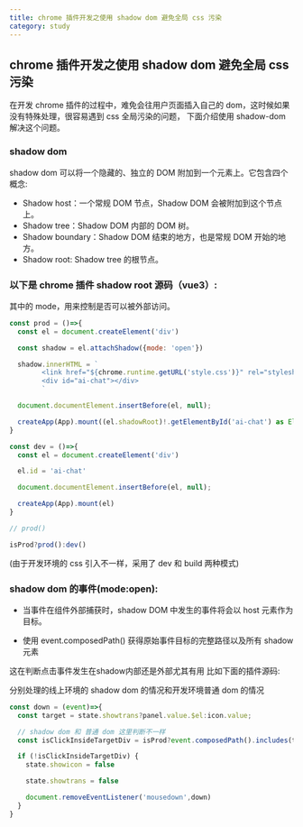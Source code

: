 ```yaml
---
title: chrome 插件开发之使用 shadow dom 避免全局 css 污染
category: study  
---  
```


## chrome 插件开发之使用 shadow dom 避免全局 css 污染

在开发 chrome 插件的过程中，难免会往用户页面插入自己的 dom，这时候如果没有特殊处理，很容易遇到 css 全局污染的问题，
下面介绍使用 shadow-dom 解决这个问题。

### shadow dom  

shadow dom 可以将一个隐藏的、独立的 DOM 附加到一个元素上。它包含四个概念:

- Shadow host：一个常规 DOM 节点，Shadow DOM 会被附加到这个节点上。
- Shadow tree：Shadow DOM 内部的 DOM 树。
- Shadow boundary：Shadow DOM 结束的地方，也是常规 DOM 开始的地方。
- Shadow root: Shadow tree 的根节点。

### 以下是 chrome 插件 shadow root 源码（vue3）:

其中的 mode，用来控制是否可以被外部访问。  

```javascript
const prod = ()=>{
  const el = document.createElement('div')

  const shadow = el.attachShadow({mode: 'open'})

  shadow.innerHTML = `
        <link href="${chrome.runtime.getURL('style.css')}" rel="stylesheet">
        <div id="ai-chat"></div>
        `

  document.documentElement.insertBefore(el, null);

  createApp(App).mount((el.shadowRoot)!.getElementById('ai-chat') as Element)
}

const dev = ()=>{
  const el = document.createElement('div')

  el.id = 'ai-chat'

  document.documentElement.insertBefore(el, null);

  createApp(App).mount(el)
}

// prod()

isProd?prod():dev()

```

(由于开发环境的 css 引入不一样，采用了 dev 和 build 两种模式)

### shadow dom 的事件(mode:open):  

- 当事件在组件外部捕获时，shadow DOM 中发生的事件将会以 host 元素作为目标。

- 使用 event.composedPath() 获得原始事件目标的完整路径以及所有 shadow 元素  

这在判断点击事件发生在shadow内部还是外部尤其有用  比如下面的插件源码:

分别处理的线上环境的 shadow dom 的情况和开发环境普通 dom 的情况

```javascript
const down = (event)=>{
  const target = state.showtrans?panel.value.$el:icon.value;

  // shadow dom 和 普通 dom 这里判断不一样
  const isClickInsideTargetDiv = isProd?event.composedPath().includes(target):target?.contains(event.target);

  if (!isClickInsideTargetDiv) {
    state.showicon = false

    state.showtrans = false

    document.removeEventListener('mousedown',down)
  }
}
```
